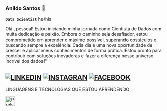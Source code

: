 ### Anildo Santos 👋
**`Data Scientist`**  he/his

Olá , pessoal! Estou iniciando minha jornada como Cientista de Dados com muita dedicação e paixão. Embora o caminho seja desafiador, estou comprometido em aprender o máximo possível, superando obstáculos e buscando sempre a excelência. Cada dia é uma nova oportunidade de crescer e aplicar meus conhecimentos de forma prática. Estou pronto para contribuir com soluções inovadoras e fazer a diferença nesse universo incrível dos dados!"

[![LINKEDIN](https://img.shields.io/badge/LinkedIn-0077B5?style=for-the-badge&logo=linkedin&logoColor=white)](https://www.linkedin.com/in/anildo-santos-158271216/)
[![INSTAGRAN](https://img.shields.io/badge/Instagram-E4405F?style=for-the-badge&logo=instagram&logoColor=white)](https://www.instagram.com/dantizin/?hl=pt-br)
[![FACEBOOK](https://img.shields.io/badge/Facebook-1877F2?style=for-the-badge&logo=facebook&logoColor=white)](https://www.facebook.com/anildo.santos.52?locale=pt_BR)
---
LINGUAGENS E TECNOLOGIAS QUE ESTOU APRENDENDO

<img 
    align="left" 
    alt="Python" 
    title="Python"
    width="30px" 
    style="padding-right: 10px;" 
    src="https://cdn.jsdelivr.net/gh/devicons/devicon@latest/icons/python/python-original.svg" 
    />
    



 

